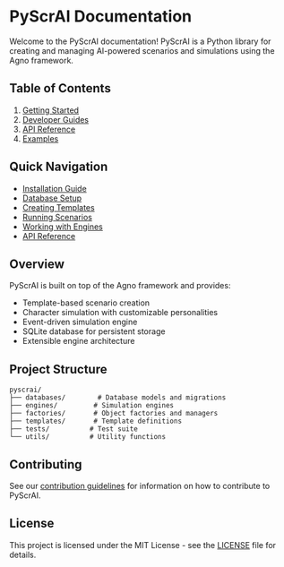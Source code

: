 # PyScrAI Documentation

Welcome to the PyScrAI documentation! PyScrAI is a Python library for creating and managing AI-powered scenarios and simulations using the Agno framework.

## Table of Contents

1. [Getting Started](guides/getting_started.md)
2. [Developer Guides](guides/README.md)
3. [API Reference](api/README.md)
4. [Examples](examples/README.md)

## Quick Navigation

- [Installation Guide](guides/installation.md)
- [Database Setup](guides/database_setup.md)
- [Creating Templates](guides/templates.md)
- [Running Scenarios](guides/scenarios.md)
- [Working with Engines](guides/engines.md)
- [API Reference](api/README.md)

## Overview

PyScrAI is built on top of the Agno framework and provides:

- Template-based scenario creation
- Character simulation with customizable personalities
- Event-driven simulation engine
- SQLite database for persistent storage
- Extensible engine architecture

## Project Structure

```
pyscrai/
├── databases/        # Database models and migrations
├── engines/         # Simulation engines
├── factories/       # Object factories and managers
├── templates/       # Template definitions
├── tests/          # Test suite
└── utils/          # Utility functions
```

## Contributing

See our [contribution guidelines](../CONTRIBUTING.md) for information on how to contribute to PyScrAI.

## License

This project is licensed under the MIT License - see the [LICENSE](../LICENSE) file for details.
